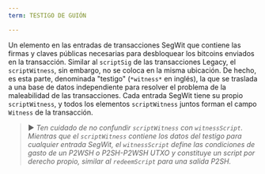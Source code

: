 ```yaml
---
term: TESTIGO DE GUIÓN

---
```

Un elemento en las entradas de transacciones SegWit que contiene las firmas y claves públicas necesarias para desbloquear los bitcoins enviados en la transacción. Similar al `scriptSig` de las transacciones Legacy, el `scriptWitness`, sin embargo, no se coloca en la misma ubicación. De hecho, es esta parte, denominada "testigo" (`*witness*` en inglés), la que se traslada a una base de datos independiente para resolver el problema de la maleabilidad de las transacciones. Cada entrada SegWit tiene su propio `scriptWitness`, y todos los elementos `scriptWitness` juntos forman el campo `Witness` de la transacción.

> ► *Ten cuidado de no confundir `scriptWitness` con `witnessScript`. Mientras que el `scriptWitness` contiene los datos del testigo para cualquier entrada SegWit, el `witnessScript` define las condiciones de gasto de un P2WSH o P2SH-P2WSH UTXO y constituye un script por derecho propio, similar al `redeemScript` para una salida P2SH.*